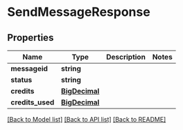 # SendMessageResponse

## Properties
Name | Type | Description | Notes
------------ | ------------- | ------------- | -------------
**messageid** | **string** |  | 
**status** | **string** |  | 
**credits** | [**BigDecimal**](BigDecimal.md) |  | 
**credits_used** | [**BigDecimal**](BigDecimal.md) |  | 

[[Back to Model list]](../README.md#documentation-for-models) [[Back to API list]](../README.md#documentation-for-api-endpoints) [[Back to README]](../README.md)

